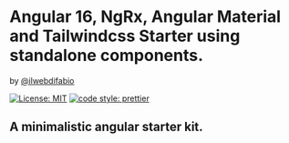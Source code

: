 # Angular 16, NgRx, Angular Material and Tailwindcss Starter using standalone components.

by [@ilwebdifabio](https://twitter.com/ilwebdifabio)

[![License: MIT](https://img.shields.io/badge/License-MIT-yellow.svg)](https://github.com/whisher/angular-ngrx-material-starter/blob/main/LICENSE)
[![code style: prettier](https://img.shields.io/badge/code_style-prettier-ff69b4.svg)](https://github.com/prettier/prettier)

## A minimalistic angular starter kit.
